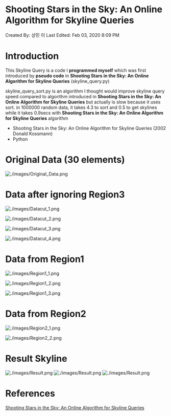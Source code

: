 # Shooting Stars in the Sky: An Online Algorithm for Skyline Queries

Created By: 상민 이
Last Edited: Feb 03, 2020 8:09 PM

# Introduction

This Skyline Query is a code I **programmed myself** which was first introduced by **pseudo code** in **Shooting Stars in the Sky: An Online Algorithm for Skyline Queries** (skyline_query.py)

skyline_query_sort.py is an algorithm I thought would improve skyline query speed compared to algorithm introduced in **Shooting Stars in the Sky: An Online Algorithm for Skyline Queries** but actually is slow because it uses sort.
in 1000000 random data, it takes 4.3 to sort and 0.5 to get skylines while it takes 0.9secs with  **Shooting Stars in the Sky: An Online Algorithm for Skyline Queries** algorithm

- Shooting Stars in the Sky: An Online Algorithm for Skyline Queries (2002 Donald Kossmann)
- Python

# Original Data (30 elements)

![./images/Original_Data.png](./images/Original_Data.png)

# Data after ignoring Region3

![./images/Datacut_1.png](./images/Datacut_1.png)

![./images/Datacut_2.png](./images/Datacut_2.png)

![./images/Datacut_3.png](./images/Datacut_3.png)

![./images/Datacut_4.png](./images/Datacut_4.png)

# Data from Region1

![./images/Region1_1.png](./images/Region1_1.png)

![./images/Region1_2.png](./images/Region1_2.png)

![./images/Region1_3.png](./images/Region1_3.png)

# Data from Region2

![./images/Region2_1.png](./images/Region2_1.png)

![./images/Region2_2.png](./images/Region2_2.png)

# Result Skyline

![./images/Result.png](./images/Result.png)
![./images/Result.png](./images/outprint1.png)
![./images/Result.png](./images/outprint2.png)


# References

[Shooting Stars in the Sky: An Online Algorithm for Skyline Queries](https://www.sciencedirect.com/science/article/pii/B9781558608696500329)